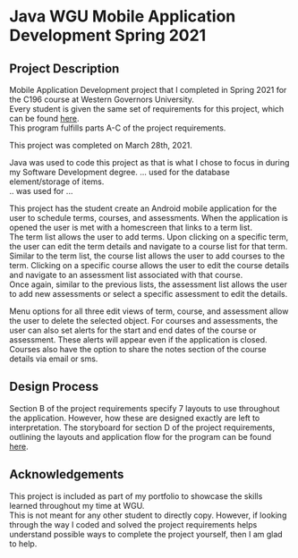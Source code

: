 # Java WGU Mobile Application Development Spring 2021

## Project Description
Mobile Application Development project that I completed in Spring 2021 for the C196 course at Western Governors University.  
Every student is given the same set of requirements for this project, which can be found [here]().  
This program fulfills parts A-C of the project requirements.

This project was completed on March 28th, 2021.

Java was used to code this project as that is what I chose to focus in during my Software Development degree. ... used for the database element/storage of items.  
.. was used for ...

This project has the student create an Android mobile application for the user to schedule terms, courses, and assessments. When the application is opened the user is met with a homescreen that links to a term list.  
The term list allows the user to add terms. Upon clicking on a specific term, the user can edit the term details and navigate to a course list for that term.  
Similar to the term list, the course list allows the user to add courses to the term. Clicking on a specific course allows the user to edit the course details and navigate to an assessment list associated with that course.  
Once again, similar to the previous lists, the assessment list allows the user to add new assessments or select a specific assessment to edit the details.

Menu options for all three edit views of term, course, and assessment allow the user to delete the selected object. For courses and assessments, the user can also set alerts for the start and end dates of the course or assessment. These alerts will appear even if the application is closed. Courses also have the option to share the notes section of the course details via email or sms.

## Design Process
Section B of the project requirements specify 7 layouts to use throughout the application. However, how these are designed exactly are left to interpretation. 
The storyboard for section D of the project requirements, outlining the layouts and application flow for the program can be found [here]().

## Acknowledgements 
This project is included as part of my portfolio to showcase the skills learned throughout my time at WGU.  
This is not meant for any other student to directly copy. However, if looking through the way I coded and solved the project requirements helps understand possible ways to complete the project yourself, then I am glad to help.
